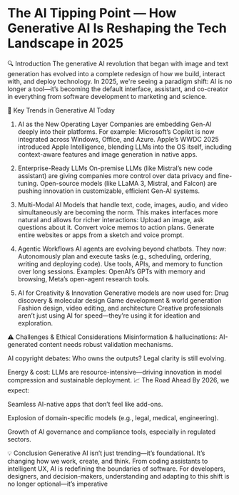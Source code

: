 # The AI Tipping Point — How Generative AI Is Reshaping the Tech Landscape in 2025

🔍 Introduction
The generative AI revolution that began with image and text generation has evolved into a complete redesign of how we build, interact with, and deploy technology. In 2025, we're seeing a paradigm shift: AI is no longer a tool—it’s becoming the default interface, assistant, and co-creator in everything from software development to marketing and science.

🔑 Key Trends in Generative AI Today
1. AI as the New Operating Layer
Companies are embedding Gen-AI deeply into their platforms. For example:
Microsoft’s Copilot is now integrated across Windows, Office, and Azure.
Apple’s WWDC 2025 introduced Apple Intelligence, blending LLMs into the OS itself, including context-aware features and image generation in native apps.

2. Enterprise-Ready LLMs
On-premise LLMs (like Mistral’s new code assistant) are giving companies more control over data privacy and fine-tuning.
Open-source models (like LLaMA 3, Mistral, and Falcon) are pushing innovation in customizable, efficient Gen-AI systems.

3. Multi-Modal AI
Models that handle text, code, images, audio, and video simultaneously are becoming the norm. This makes interfaces more natural and allows for richer interactions:
Upload an image, ask questions about it.
Convert voice memos to action plans.
Generate entire websites or apps from a sketch and voice prompt.

4. Agentic Workflows
AI agents are evolving beyond chatbots. They now:
Autonomously plan and execute tasks (e.g., scheduling, ordering, writing and deploying code).
Use tools, APIs, and memory to function over long sessions.
Examples: OpenAI’s GPTs with memory and browsing, Meta’s open-agent research tools.

5. AI for Creativity & Innovation
Generative models are now used for:
Drug discovery & molecular design
Game development & world generation
Fashion design, video editing, and architecture
Creative professionals aren’t just using AI for speed—they’re using it for ideation and exploration.

⚠️ Challenges & Ethical Considerations
Misinformation & hallucinations: AI-generated content needs robust validation mechanisms.

AI copyright debates: Who owns the outputs? Legal clarity is still evolving.

Energy & cost: LLMs are resource-intensive—driving innovation in model compression and sustainable deployment.
📈 The Road Ahead
By 2026, we expect:

Seamless AI-native apps that don’t feel like add-ons.

Explosion of domain-specific models (e.g., legal, medical, engineering).

Growth of AI governance and compliance tools, especially in regulated sectors.

💡 Conclusion
Generative AI isn’t just trending—it’s foundational. It’s changing how we work, create, and think. From coding assistants to intelligent UX, AI is redefining the boundaries of software. For developers, designers, and decision-makers, understanding and adapting to this shift is no longer optional—it’s imperative